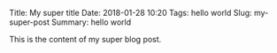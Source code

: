 Title: My super title
Date: 2018-01-28 10:20
Tags: hello world
Slug: my-super-post
Summary: hello world

This is the content of my super blog post.

